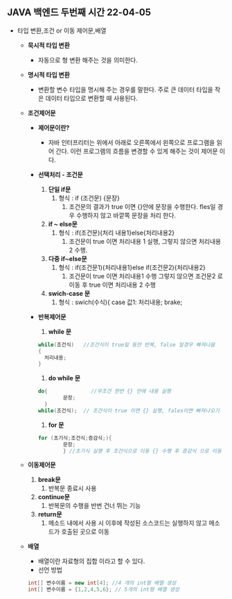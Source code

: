 ## JAVA 백엔드 두번째 시간 22-04-05

- 타입 변환,조건 or 이동 제어문,배열
    - **묵시적 타입 변환**
        - 자동으로 형 변환 해주는 것을 의미한다.
    - **명시적 타입 변환**
        - 변환할 변수 타입을 명시해 주는 경우를 말한다. 
        주로 큰 데이터 타입을 작은 데이터 타입으로 변환할 때 사용된다.
    - **조건제어문**
        - **제어문이란?**
            - 자바 인터프리터는 위에서 아래로 오른쪽에서 왼쪽으로 프로그램을 읽어 간다. 이런 프로그램의 흐름을 변경할 수 있게 해주는 것이 제어문 이다.
        - **선택처리 - 조건문**
            1. **단일 if문**
                1. 형식 : if (조건문) {문장}
                    1. 조건문의 결과가 true 이면 {}안에 문장을 수행한다. fles일 경우 수행하지 않고 바깥쪽 문장을 처리 한다.
            2. **if ~ else문**
                1. 형식 : if(조건문){처리 내용1}else{처리내용2}
                    1. 조건문이 true 이면 처리내용 1 실행, 그렇지 않으면 처리내용 2 수행.
            3. **다중 if~else문**
                1. 형식 : if(조건문1){처리내용1}else if(조건문2){처리내용2}
                    1. 조건문이 true 이면 처리내용1 수행 그렇지 않으면 조건문2 로 이동 후 true 이면 처리내용 2 수행
            4. **swich-case 문**
                1. 형식 : swich(수식){ case 값1: 처리내용; brake;
        - **반복제어문**
            1. **while 문**
            
            ```java
            while(조건식)   //조건식이 true일 동안 반복, false 일경우 빠져나옴
            {
              처리내용;
            }
            ```
            
            1. **do while 문**
            
            ```java
            do{              //무조건 한번 {} 안에 내용 실행
            		문장;
              }
            while(조건식);  // 조건식이 true 이면 {} 실행, fales이면 빠져나오기
            ```
            
            1. **for 문**
            
            ```java
            for (초기식;조건식;증감식;){
            		문장;
            		} //초기식 실행 후 조건식으로 이동 {} 수행 후 증감식 으로 이동
            ```
            
    - **이동제어문**
        1. **break문**
            1. 반복문 종료시 사용
        2. **continue문**
            1. 반복문의 수행을 반번 건너 뛰는 기능
        3. **return문**
            1. 메소드 내에서 사용 시 이후에 작성된 소스코드는 실행하지 않고 메소드가 호출된 곳으로 이동
    - **배열**
        - 배열이란 자료형의 집합 이라고 할 수 있다.
        - 선언 방법
        
        ```java
        int[] 변수이름 = new int[4]; //4 개의 int형 배열 생성
        int[] 변수이름 = {1,2,4,5,6}; // 5개의 int형 배열 생성
        
        ```
